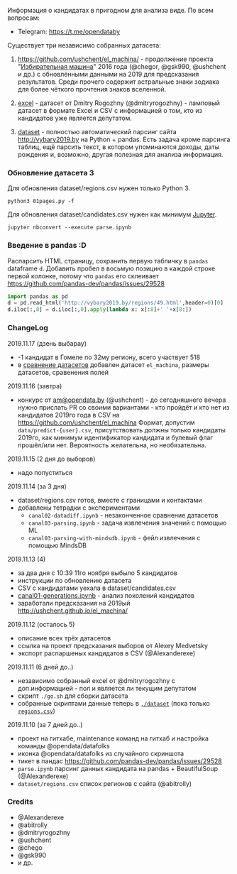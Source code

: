 Информация о кандидатах в пригодном для анализа виде. По всем вопросам:

  * Telegram: https://t.me/opendataby

Существует три независимо собранных датасета:

1. https://github.com/ushchent/el_machina/ - продолжение проекта
"[Избирательная машина](https://github.com/opendataby/elect_machine)" 2016 года
(@chegor, @gsk990, @ushchent и др.) с обновлёнными данными на 2019 для
предсказания результатов. Среди прочего содержит астральные знаки зодиака
для более чёткого прочтения знаков вселенной.

2. [excel](excel) - датасет от Dmitry Rogozhny (@dmitryrogozhny) -
ламповый датасет в формате Excel и CSV с информацией о том, кто из
кандидатов уже является депутатом.

3. [dataset](dataset) - полностью автоматический парсинг сайта http://vybary2019.by
на Python + pandas. Есть задача кроме парсинга таблиц, ещё парсить текст, в котором
упоминаются доходы, даты рождения и, возможно, другая полезная для анализа информация.


### Обновление датасета 3

Для обновления dataset/regions.csv нужен только Python 3.
```
python3 01pages.py -f
```
Для обновления dataset/candidates.csv нужен как минимум [Jupyter](https://jupyter.org/).
```
jupyter nbconvert --execute parse.ipynb
```


### Введение в pandas :D

Распарсить HTML страницу, сохранить первую табличку в `pandas` dataframe `d`.
Добавить пробел в восьмую позицию в каждой строке первой колонке, потому что
`pandas` его склеивает
https://github.com/pandas-dev/pandas/issues/29528

```python
import pandas as pd
d = pd.read_html('http://vybary2019.by/regions/49.html',header=0)[0]
d.iloc[:,0] = d.iloc[:,0].apply(lambda x: x[:8]+' '+x[8:])
```


### ChangeLog

2019.11.17 (дзень выбарау)

- -1 кандидат в Гомеле по 32му региону, всего участвует 518
- в [сравнение датасетов](canal02-datadiff.ipynb) добавлен датасет
  `el_machina`, размеры датасетов, сравенения полей

2019.11.16 (завтра)

- конкурс от am@opendata.by (@ushchent) - до сегодняшнего вечера нужно
  прислать PR со своими вариантами - кто пройдёт и кто нет из кандидатов
  2019го года в CSV на https://github.com/ushchent/el_machina
  Формат, допустим `data/predict-{user}.csv`, присутствовать должны
  только кандидаты 2019го, как минимум идентификатор кандидата и булевый
  флаг прошёл/или нет. Вероятность желательна, но необязательна.

2019.11.15 (2 дня до выборов)

- надо попуститься

2019.11.14 (за 3 дня)

- dataset/regions.csv готов, вместе с границами и контактами
- добавлены тетрадки с экспериментами
  - `canal02-datadiff.ipynb` - незаконченное сравнение датасетов
  - `canal03-parsing.ipynb` - задача извлечения значений с помощью ML
  - `canal03-parsing-with-mindsdb.ipynb` - фейл извлечения с помощью MindsDB

2019.11.13 (4)

- за два дня с 10:39 11го ноября выбыло 5 кандидатов
- инструкции по обновлению датасета
- CSV с кандидатами уехала в dataset/candidates.csv
- [canal01-generations.ipynb](canal01-generations.ipynb) - анализ поколений кандидатов
- заработали предсказания на 2019ый http://ushchent.github.io/el_machina/

2019.11.12 (осталось 5)

- описание всех трёх датасетов
- ссылка на проект предсказания выборов от Alexey Medvetsky
- экспорт распаршеных кандидатов в CSV (@Alexanderexe)

2019.11.11 (6 дней до..)

- независимо собранный excel от @dmitryrogozhny с доп.информацией - пол и является ли
  текущим депутатом
- скрипт `./go.sh` для сборки датасета
- собранные скриптами данные теперь в [`,/dataset`](dataset) (пока только [`regions.csv`](dataset/regions.csv))

2019.11.10 (за 7 дней до..)

- проект на гитхабе, maintenance команд на гитхаб и настройка команды @opendata/datafolks
- иконка @opendata/datafolks из случайного скриншота
- тикет в пандас https://github.com/pandas-dev/pandas/issues/29528
- `parse.ipynb` парсинг данных кандидата на pandas + BeautifulSoup (@Alexanderexe)
- `dataset/regions.csv` спиcок регионов с сайта (@abitrolly)

### Credits

* @Alexanderexe
* @abitrolly
* @dmitryrogozhny
* @ushchent
* @chego
* @gsk990
* и др.
